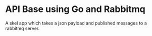 # API Base using Go and Rabbitmq
A skel app which takes a json payload and published messages to a rabbitmq server. 

